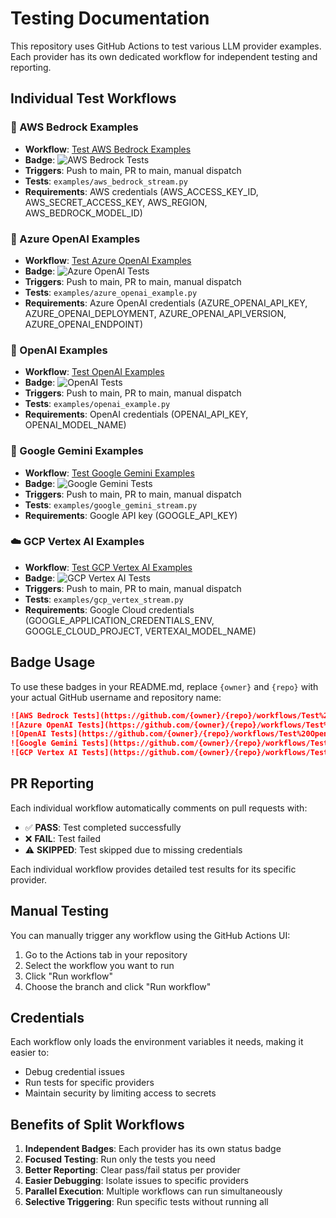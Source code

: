 # Testing Documentation

This repository uses GitHub Actions to test various LLM provider examples. Each provider has its own dedicated workflow for independent testing and reporting.

## Individual Test Workflows

### 🚀 AWS Bedrock Examples
- **Workflow**: [Test AWS Bedrock Examples](.github/workflows/test-aws-bedrock.yml)
- **Badge**: ![AWS Bedrock Tests](https://github.com/{owner}/{repo}/workflows/Test%20AWS%20Bedrock%20Examples/badge.svg)
- **Triggers**: Push to main, PR to main, manual dispatch
- **Tests**: `examples/aws_bedrock_stream.py`
- **Requirements**: AWS credentials (AWS_ACCESS_KEY_ID, AWS_SECRET_ACCESS_KEY, AWS_REGION, AWS_BEDROCK_MODEL_ID)

### 🔵 Azure OpenAI Examples
- **Workflow**: [Test Azure OpenAI Examples](.github/workflows/test-azure-openai.yml)
- **Badge**: ![Azure OpenAI Tests](https://github.com/{owner}/{repo}/workflows/Test%20Azure%20OpenAI%20Examples/badge.svg)
- **Triggers**: Push to main, PR to main, manual dispatch
- **Tests**: `examples/azure_openai_example.py`
- **Requirements**: Azure OpenAI credentials (AZURE_OPENAI_API_KEY, AZURE_OPENAI_DEPLOYMENT, AZURE_OPENAI_API_VERSION, AZURE_OPENAI_ENDPOINT)

### 🤖 OpenAI Examples
- **Workflow**: [Test OpenAI Examples](.github/workflows/test-openai.yml)
- **Badge**: ![OpenAI Tests](https://github.com/{owner}/{repo}/workflows/Test%20OpenAI%20Examples/badge.svg)
- **Triggers**: Push to main, PR to main, manual dispatch
- **Tests**: `examples/openai_example.py`
- **Requirements**: OpenAI credentials (OPENAI_API_KEY, OPENAI_MODEL_NAME)

### 🌟 Google Gemini Examples
- **Workflow**: [Test Google Gemini Examples](.github/workflows/test-google-gemini.yml)
- **Badge**: ![Google Gemini Tests](https://github.com/{owner}/{repo}/workflows/Test%20Google%20Gemini%20Examples/badge.svg)
- **Triggers**: Push to main, PR to main, manual dispatch
- **Tests**: `examples/google_gemini_stream.py`
- **Requirements**: Google API key (GOOGLE_API_KEY)

### ☁️ GCP Vertex AI Examples
- **Workflow**: [Test GCP Vertex AI Examples](.github/workflows/test-gcp-vertex.yml)
- **Badge**: ![GCP Vertex AI Tests](https://github.com/{owner}/{repo}/workflows/Test%20GCP%20Vertex%20AI%20Examples/badge.svg)
- **Triggers**: Push to main, PR to main, manual dispatch
- **Tests**: `examples/gcp_vertex_stream.py`
- **Requirements**: Google Cloud credentials (GOOGLE_APPLICATION_CREDENTIALS_ENV, GOOGLE_CLOUD_PROJECT, VERTEXAI_MODEL_NAME)



## Badge Usage

To use these badges in your README.md, replace `{owner}` and `{repo}` with your actual GitHub username and repository name:

```markdown
![AWS Bedrock Tests](https://github.com/{owner}/{repo}/workflows/Test%20AWS%20Bedrock%20Examples/badge.svg)
![Azure OpenAI Tests](https://github.com/{owner}/{repo}/workflows/Test%20Azure%20OpenAI%20Examples/badge.svg)
![OpenAI Tests](https://github.com/{owner}/{repo}/workflows/Test%20OpenAI%20Examples/badge.svg)
![Google Gemini Tests](https://github.com/{owner}/{repo}/workflows/Test%20Google%20Gemini%20Examples/badge.svg)
![GCP Vertex AI Tests](https://github.com/{owner}/{repo}/workflows/Test%20GCP%20Vertex%20AI%20Examples/badge.svg)

```

## PR Reporting

Each individual workflow automatically comments on pull requests with:
- ✅ **PASS**: Test completed successfully
- ❌ **FAIL**: Test failed
- ⚠️ **SKIPPED**: Test skipped due to missing credentials

Each individual workflow provides detailed test results for its specific provider.

## Manual Testing

You can manually trigger any workflow using the GitHub Actions UI:
1. Go to the Actions tab in your repository
2. Select the workflow you want to run
3. Click "Run workflow"
4. Choose the branch and click "Run workflow"

## Credentials

Each workflow only loads the environment variables it needs, making it easier to:
- Debug credential issues
- Run tests for specific providers
- Maintain security by limiting access to secrets

## Benefits of Split Workflows

1. **Independent Badges**: Each provider has its own status badge
2. **Focused Testing**: Run only the tests you need
3. **Better Reporting**: Clear pass/fail status per provider
4. **Easier Debugging**: Isolate issues to specific providers
5. **Parallel Execution**: Multiple workflows can run simultaneously
6. **Selective Triggering**: Run specific tests without running all
